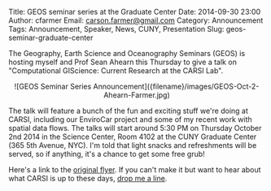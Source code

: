 Title: GEOS seminar series at the Graduate Center
Date: 2014-09-30 23:00
Author: cfarmer
Email: carson.farmer@gmail.com
Category: Announcement
Tags: Announcement, Speaker, News, CUNY, Presentation
Slug: geos-seminar-graduate-center

The Geography, Earth Science and Oceanography Seminars (GEOS) is hosting myself and Prof Sean Ahearn this Thursday to give a talk on "Computational GIScience: Current Research at the CARSI Lab".

<CENTER>
![GEOS Seminar Series Announcement]({filename}/images/GEOS-Oct-2-Ahearn-Farmer.jpg)
</CENTER>

The talk will feature a bunch of the fun and exciting stuff we're doing at CARSI, including our EnviroCar project and some of my recent work with spatial data flows. The talks will start around 5:30 PM on Thursday October 2nd 2014 in the Science Center, Room 4102 at the CUNY Graduate Center (365 5th Avenue, NYC). I'm told that light snacks and refreshments will be served, so if anything, it's a chance to get some free grub!

Here's a link to the [original flyer]({filename}/uploads/GEOS-Oct-2.pdf). If you can't make it but want to hear about what CARSI is up to these days, [drop me a line](mailto:carson.farmer@hunter.cuny.edu).
